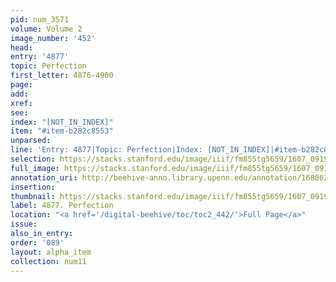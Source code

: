```yaml
---
pid: num_3571
volume: Volume 2
image_number: '452'
head:
entry: '4877'
topic: Perfection
first_letter: 4876-4900
page:
add:
xref:
see:
index: "[NOT_IN_INDEX]"
item: "#item-b282c8553"
unparsed:
line: 'Entry: 4877|Topic: Perfection|Index: [NOT_IN_INDEX]|#item-b282c8553'
selection: https://stacks.stanford.edu/image/iiif/fm855tg5659/1607_0919/718,921,2704,287/full/0/default.jpg
full_image: https://stacks.stanford.edu/image/iiif/fm855tg5659/1607_0919/full/full/0/default.jpg
annotation_uri: http://beehive-anno.library.upenn.edu/annotation/1680624055357
insertion:
thumbnail: https://stacks.stanford.edu/image/iiif/fm855tg5659/1607_0919/718,921,600,180/250,/0/default.jpg
label: 4877. Perfection
location: "<a href='/digital-beehive/toc/toc2_442/'>Full Page</a>"
issue:
also_in_entry:
order: '089'
layout: alpha_item
collection: num11
---
```


